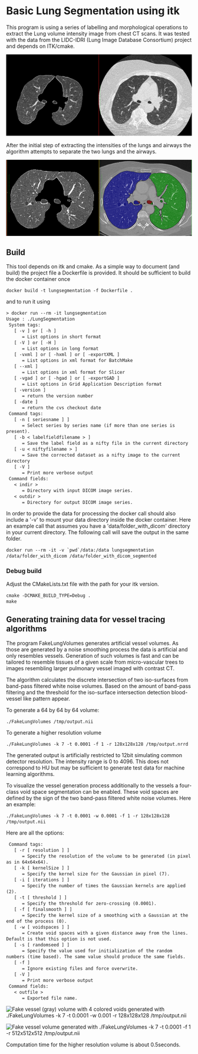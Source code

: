# Basic Lung Segmentation using itk

This program is using a series of labelling and morphological operations to extract the Lung volume intensity image from chest CT scans. It was tested with the data from the LIDC-IDRI (Lung Image Database Consortium) project and depends on ITK/cmake.

![screenshot](img/screenshot.png)

After the initial step of extracting the intensities of the lungs and airways the algorithm attempts to separate the two lungs and the airways.

![DICOM output files](img/DICOMOutput.png)

## Build

This tool depends on itk and cmake. As a simple way to document (and build) the project file a Dockerfile is provided. It should be sufficient to build the docker container once
```
docker build -t lungsegmentation -f Dockerfile .
```
and to run it using
```
> docker run --rm -it lungsegmentation
Usage : ./LungSegmentation
 System tags: 
   [ -v ] or [ -h ]
      = List options in short format
   [ -V ] or [ -H ]
      = List options in long format
   [ -vxml ] or [ -hxml ] or [ -exportXML ]
      = List options in xml format for BatchMake
   [ --xml ]
      = List options in xml format for Slicer
   [ -vgad ] or [ -hgad ] or [ -exportGAD ]
      = List options in Grid Application Description format
   [ -version ]
      = return the version number
   [ -date ]
      = return the cvs checkout date
 Command tags: 
   [ -n [ seriesname ] ]
      = Select series by series name (if more than one series is present).
   [ -b < labelfieldfilename > ]
      = Save the label field as a nifty file in the current directory
   [ -u < niftyfilename > ]
      = Save the corrected dataset as a nifty image to the current directory
   [ -V ]
      = Print more verbose output
 Command fields: 
   < indir > 
      = Directory with input DICOM image series.
   < outdir > 
      = Directory for output DICOM image series.
```
In order to provide the data for processing the docker call should also include a '-v' to mount your data directory inside the docker container. Here an example call that assumes you have a 'data/folder_with_dicom' directory in your current directory. The following call will save the output in the same folder.
```
docker run --rm -it -v `pwd`/data:/data lungsegmentation /data/folder_with_dicom /data/folder_with_dicom_segmented
```


### Debug build

Adjust the CMakeLists.txt file with the path for your itk version.
```
cmake -DCMAKE_BUILD_TYPE=Debug .
make
```

## Generating training data for vessel tracing algorithms

The program FakeLungVolumes generates artificial vessel volumes. As those are generated by a noise smoothing process the data is artificial and only resembles vessels. Generation of such volumes is fast and can be tailored to resemble tissues of a given scale from micro-vascular trees to images resembling larger pulmonary vessel imaged with contrast CT.

The algorithm calculates the discrete intersection of two iso-surfaces from band-pass filtered white noise volumes. Based on the amount of band-pass filtering and the threshold for the iso-surface intersection detection blood-vessel like pattern appear.

To generate a 64 by 64 by 64 volume:
```
./FakeLungVolumes /tmp/output.nii 
```
To generate a higher resolution volume
```
./FakeLungVolumes -k 7 -t 0.0001 -f 1 -r 128x128x128 /tmp/output.nrrd
```
The generated output is artificially restricted to 12bit simulating common detector resolution. The intensity range is 0 to 4096. This does not correspond to HU but may be sufficient to generate test data for machine learning algorithms. 

To visualize the vessel generation process additionally to the vessels a four-class void space segmentation can be enabled. These void spaces are defined by the sign of the two band-pass filtered white noise volumes. Here an example:
```
./FakeLungVolumes -k 7 -t 0.0001 -w 0.0001 -f 1 -r 128x128x128 /tmp/output.nii
```

Here are all the options:
```
 Command tags: 
   [ -r [ resolution ] ]
      = Specify the resolution of the volume to be generated (in pixel as in 64x64x64).
   [ -k [ kernelSize ] ]
      = Specify the kernel size for the Gaussian in pixel (7).
   [ -i [ iterations ] ]
      = Specify the number of times the Gaussian kernels are applied (2).
   [ -t [ threshold ] ]
      = Specify the threshold for zero-crossing (0.0001).
   [ -f [ finalsmooth ] ]
      = Specify the kernel size of a smoothing with a Gaussian at the end of the process (0).
   [ -w [ voidspaces ] ]
      = Create void spaces with a given distance away from the lines. Default is that this option is not used.
   [ -s [ randomseed ] ]
      = Specify the value used for initialization of the random numbers (time based). The same value should produce the same fields.
   [ -f ]
      = Ignore existing files and force overwrite.
   [ -V ]
      = Print more verbose output
 Command fields: 
   < outfile > 
      = Exported file name.
```

![Fake vessel (gray) volume with 4 colored voids generated with ./FakeLungVolumes -k 7 -t 0.0001 -w 0.001 -r 128x128x128 /tmp/output.nii](https://github.com/mmiv-center/LungSegmentation/blob/master/img/FakeLungVoids.gif)


![Fake vessel volume generated with ./FakeLungVolumes -k 7 -t 0.0001 -f 1 -r 512x512x512 /tmp/output.nii](https://github.com/mmiv-center/LungSegmentation/blob/master/img/FakeVesselVolume.gif)

Computation time for the higher resolution volume is about 0.5seconds.